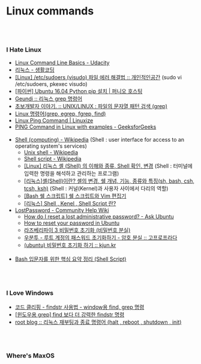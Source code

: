 Linux commands 
==========


 <br/><br/>


### I Hate Linux
- [Linux Command Line Basics - Udacity](https://classroom.udacity.com/courses/ud595)
- [리눅스  - 생활코딩](https://opentutorials.org/course/2598)
- [[Linux] /etc/sudoers (visudo) 파일 에러 해결법 :: 개인적인공간](https://brownbears.tistory.com/228) (sudo vi /etc/sudoers, pkexec visudo)
- [[파이썬]  Ubuntu 16.04 Python pip 설치 | 퍼니오 호스팅](https://www.fun25.co.kr/blog/python-pip-install-ubuntu-16-04/?category=002)
- [Geundi :: 리눅스 grep 명령어](https://geundi.tistory.com/113)
- [초보개발자 이야기. :: UNIX/LINUX : 파일의 문자열 패턴 검색 (grep)](https://ra2kstar.tistory.com/100)
- [Linux 명령어(grep, egrep, fgrep, find)](https://johyungen.tistory.com/159)
- [Linux Ping Command | Linuxize](https://linuxize.com/post/linux-ping-command/)
- [PING Command in Linux with examples - GeeksforGeeks](https://www.geeksforgeeks.org/ping-command-in-linux-with-examples/)   <br/><br/>
- [Shell (computing) - Wikipedia](https://en.wikipedia.org/wiki/Shell_(computing)) (Shell : user interface for access to an operating system's services)
    - [Unix shell - Wikipedia](https://en.wikipedia.org/wiki/Unix_shell)
    - [Shell script - Wikipedia](https://en.wikipedia.org/wiki/Shell_script)
    - [[Linux] 리눅스 셸 (Shell) 의 이해와 종류, Shell 확인, 변경](https://javacpro.tistory.com/52) (Shell : 터미널에 입력한 명령을 해석하고 관리하는 프로그램)
    - [[리눅스]셸(Shell)이란? 셸의 변경, 쉘 개념, 기능, 종류와 특징(sh, bash, csh, tcsh, ksh)](https://jhnyang.tistory.com/57) (Shell : 커널(Kernel)과 사용자 사이에서 다리의 역할)
    - [[Bash 쉘 스크립트] 쉘 스크립트와 Vim 편집기](https://gasaesososo.tistory.com/14?category=759822)
    - [[리눅스] Shell , Kenel , Shell Script 란?](https://gaeko-security-hack.tistory.com/118)
- [LostPassword - Community Help Wiki](https://help.ubuntu.com/community/LostPassword)
    - [How do I reset a lost administrative password? - Ask Ubuntu](https://askubuntu.com/questions/24006/how-do-i-reset-a-lost-administrative-password)
    - [How to reset your password in Ubuntu](https://www.psychocats.net/ubuntu/resetpassword)
    - [라즈베리파이 3 비밀번호 초기화 (비밀번호 분실)](https://hjeon.tistory.com/50)
    - [우분투 - 루트 계정의 패스워드 초기화하기 - 암호 분실 :: 고프로프라다](https://goproprada.tistory.com/201)
    - [(ubuntu) 비밀번호 초기화 하기 :: kjun.kr](https://kjun.kr/492)  <br/><br/>
- [Bash 입문자를 위한 핵심 요약 정리 (Shell Script)](https://blog.gaerae.com/2015/01/bash-hello-world.html)


 <br/><br/>


### I Love Windows 
- [코드 클리핑 - findstr 사용법 - window용 find, grep 명령](http://www.dreamy.pe.kr/zbxe/CodeClip/164827)
- [[윈도우용 grep] find 보다 더 강력한 findstr 명령](http://mwultong.blogspot.com/2006/07/grep-find-findstr.html)
- [root blog :: 리눅스 재부팅과 종료 명령어 (halt , reboot , shutdown , init)](https://rootblog.tistory.com/1)


 <br/><br/>


### Where's MaxOS


 <br/><br/>

